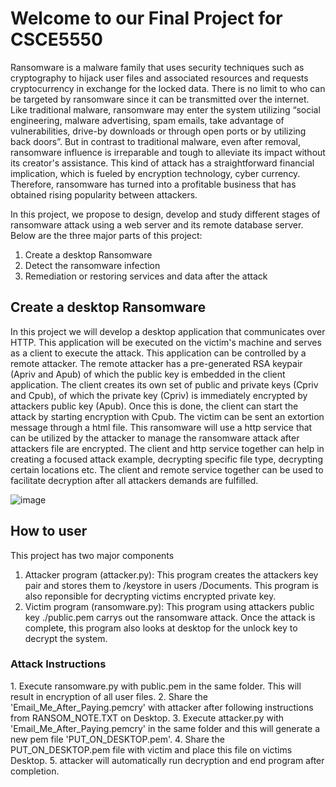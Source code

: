 <h1> Welcome to our Final Project for CSCE5550 </h1>

Ransomware is a malware family that uses security techniques such as cryptography to hijack user files and associated resources and requests cryptocurrency in exchange for the locked data. There is no limit to who can be targeted by ransomware since it can be transmitted over the internet. Like traditional malware, ransomware may enter the system utilizing “social engineering, malware advertising, spam emails, take advantage of vulnerabilities, drive-by downloads or through open ports or by utilizing back doors”. But in contrast to traditional malware, even after removal, ransomware influence is irreparable and tough to alleviate its impact without its creator's assistance. This kind of attack has a straightforward financial implication, which is fueled by encryption technology, cyber currency. Therefore, ransomware has turned into a profitable business that has obtained rising popularity between attackers. 

In this project, we propose to design, develop and study different stages of ransomware attack using a web server and its remote database server. Below are the three major parts of this project: 
1. Create a desktop Ransomware 
2. Detect the ransomware infection
3. Remediation or restoring services and data after the attack

<h2> Create a desktop Ransomware  </h2>

In this project we will develop a desktop application that communicates over HTTP. This application will be executed on the victim's machine and serves as a client to execute the attack. This application can be controlled by a remote attacker. The remote attacker has a pre-generated RSA keypair (Apriv and Apub) of which the public key is embedded in the client application. The client creates its own set of public and private keys (Cpriv and Cpub), of which the private key (Cpriv) is immediately encrypted by attackers public key (Apub). Once this is done, the client can start the attack by starting encryption with Cpub. The victim can be sent an extortion message through a html file.
This ransomware will use a http service that can be utilized by the attacker to manage the ransomware attack after attackers file are encrypted. The client and http service together can help in creating a focused attack example, decrypting specific file type, decrypting certain locations etc. The client and remote service together can be used to facilitate decryption after all attackers demands are fulfilled. 

![image](https://user-images.githubusercontent.com/80862273/111945861-7068fe80-8aa8-11eb-8986-1b5a7c4cdc70.png)

<h2> How to user </h2>

This project has two major components
1. Attacker program (attacker.py): This program creates the attackers key pair and stores them to /keystore in users /Documents. This program is also reponsible for decrypting victims encrypted private key.
2. Victim program (ransomware.py): This program using attackers public key ./public.pem carrys out the ransomware attack. Once the attack is complete, this program also looks at desktop for the unlock key to decrypt the system.

<h3> Attack Instructions </h3>
1. Execute ransomware.py with public.pem in the same folder. This will result in encryption of all user files.
2. Share the 'Email_Me_After_Paying.pemcry' with attacker after following instructions from RANSOM_NOTE.TXT on Desktop.
3. Execute attacker.py with 'Email_Me_After_Paying.pemcry' in the same folder and this will generate a new pem file 'PUT_ON_DESKTOP.pem'.
4. Share the PUT_ON_DESKTOP.pem file with victim and place this file on victims Desktop.
5. attacker will automatically run decryption and end program after completion.